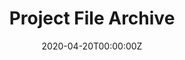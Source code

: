 ---
title: "Project File Archive"  # Add a page title.
summary: "Files for Senior Design course submission"  # Add a page description.
date: "2020-04-20T00:00:00Z"  # Add today's date.
type: "widget_page"  # Page type is a Widget Page
---